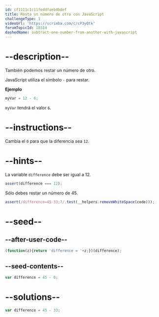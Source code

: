 ```yaml
---
id: cf1111c1c11feddfaeb4bdef
title: Resta un número de otro con JavaScript
challengeType: 1
videoUrl: 'https://scrimba.com/c/cP3yQtk'
forumTopicId: 18314
dashedName: subtract-one-number-from-another-with-javascript
---
```


# --description--

También podemos restar un número de otro.

JavaScript utiliza el símbolo `-` para restar.

**Ejemplo**

```js
myVar = 12 - 6;
```

`myVar` tendrá el valor `6`.
# --instructions--

Cambia el `0` para que la diferencia sea `12`.

# --hints--

La variable `difference` debe ser igual a 12.

```js
assert(difference === 12);
```

Sólo debes restar un número de 45.

```js
assert(/difference=45-33;?/.test(__helpers.removeWhiteSpace(code)));
```

# --seed--

## --after-user-code--

```js
(function(z){return 'difference = '+z;})(difference);
```

## --seed-contents--

```js
var difference = 45 - 0;
```

# --solutions--

```js
var difference = 45 - 33;
```
